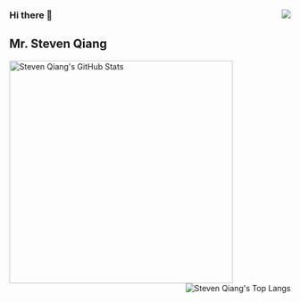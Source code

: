 <h3>Hi there 👋 <img src="https://visitor-badge.glitch.me/badge?page_id=qiangmouren" align="right"/> </h3>
<h2>Mr. Steven Qiang</h2>

<img title="Steven Qiang's GitHub Stats"  align="left"  src="https://github-readme-stats.vercel.app/api?username=qiangmouren&hide=issues&show_icons=true&hide_border=true" alt="Steven Qiang's GitHub Stats" width="400"/>
<img title="Steven Qiang's Top Langs"  align="right"  src="https://github-readme-stats.vercel.app/api/top-langs/?username=qiangmouren&layout=compact&hide=html&hide_border=true" alt="Steven Qiang's Top Langs"/>
